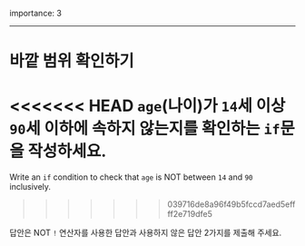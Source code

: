 importance: 3

---

# 바깥 범위 확인하기

<<<<<<< HEAD
`age`(나이)가 `14`세 이상 `90`세 이하에 속하지 않는지를 확인하는 `if`문을 작성하세요.
=======
Write an `if` condition to check that `age` is NOT between `14` and `90` inclusively.
>>>>>>> 039716de8a96f49b5fccd7aed5effff2e719dfe5

답안은 NOT `!` 연산자를 사용한 답안과 사용하지 않은 답안 2가지를 제출해 주세요.